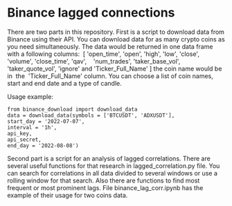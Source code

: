 # Binance lagged connections


There are two parts in this repository. 
First is a script to download data from Binance using their API. You can download data for as many crypto coins as you need simultaneously. The data would be returned in one data frame with a following columns:
 [ 'open_time', 'open', 'high', 'low', 'close', 'volume', 'close_time', 'qav',
   'num_trades', 'taker_base_vol', 'taker_quote_vol', 'ignore' and 'Ticker_Full_Name' ] the coin name would be in  the  'Ticker_Full_Name' column.  You can choose a list of coin names, start and end date and a type of candle.
     
Usage example:    

    from binance_download import download_data
    data = download_data(symbols = ['BTCUSDT', 'ADXUSDT'],
    start_day = '2022-07-07',
    interval = '1h',
    api_key,
    api_secret, 
    end_day = '2022-08-08')


Second part is a script for an analysis of lagged correlations. There are several useful functions for that research in lagged_correlation.py file. You can search for correlations in all data divided to several windows or use a rolling window for that search. Also there are functions to find most frequent or most prominent lags. File binance_lag_corr.ipynb has the example of their usage for two coins data.
